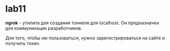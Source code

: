 # lab11
**ngrok** - утилита для создания тоннеля для localhost. Он предназначен для коммуникации разработчиков.

Для того, чтобы им пользоваться, нужно зарегестрироваться на сайте и получить токен.
